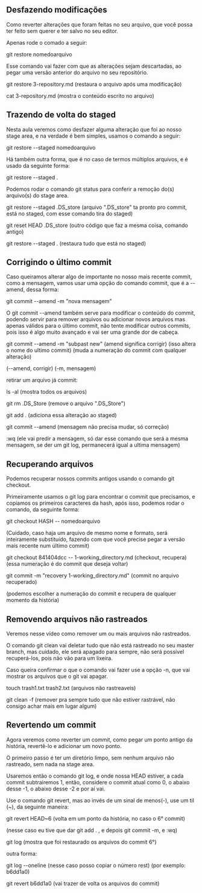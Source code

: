 ## Desfazendo modificações

Como reverter alterações que foram feitas no seu arquivo, que você possa ter feito sem querer e ter salvo no seu editor.

Apenas rode o comado a seguir:

git restore nomedoarquivo

Esse comando vai fazer com que as alterações sejam descartadas, ao pegar uma versão anterior do arquivo no seu repositório.


git restore 3-repository.md
(restaura o arquivo após uma modificação)

cat 3-repository.md
(mostra o conteúdo escrito no arquivo)


## Trazendo de volta do staged

Nesta aula veremos como desfazer alguma alteração que foi ao nosso stage area, e na verdade é bem simples, usamos o comando a seguir:

git restore --staged nomedoarquivo

Há também outra forma, que é no caso de termos múltiplos arquivos, e é usado da seguinte forma:

git restore --staged .

Podemos rodar o comando git status para conferir a remoção do(s) arquivo(s) do stage area.


git restore --staged .DS_store
(arquivo ".DS_store" ta pronto pro commit, está no staged, com esse comando tira do staged)

git reset HEAD .DS_store
(outro código que faz a mesma coisa, comando antigo)

git restore --staged .
(restaura tudo que está no staged)


## Corrigindo o último commit

Caso queiramos alterar algo de importante no nosso mais recente commit, como a mensagem, vamos usar uma opção do comando commit, que é a --amend, dessa forma:

git commit --amend -m "nova mensagem"

O git commit --amend também serve para modificar o conteúdo do commit, podendo servir para remover arquivos ou adicionar novos arquivos mas apenas válidos para o último commit, não tente modificar outros commits, pois isso é algo muito avançado e vai ser uma grande dor de cabeça.


git commit --amend -m "subpast new"
(amend significa corrigir)
(isso altera o nome do ultimo commit)
(muda a numeração do commit com qualquer alteração)

(--amend, corrigir)
(-m, mensagem)


retirar um arquivo já commit:

ls -al
(mostra todos os arquivos)

git rm .DS_Store
(remove o arquivo ".DS_Store")

git add .
(adiciona essa alteração ao staged)

git commit --amend
(mensagem não precisa mudar, só correção)

:wq
(ele vai predir a mensagem, só dar esse comando que será a mesma mensagem, se der um git log, permanecerá igual a ultima mensagem)


## Recuperando arquivos

Podemos recuperar nossos commits antigos usando o comando git checkout.

Primeiramente usamos o git log para encontrar o commit que precisamos, e copiamos os primeiros caracteres da hash, após isso, podemos rodar o comando, da seguinte forma:

git checkout HASH -- nomedoarquivo

(Cuidado, caso haja um arquivo de mesmo nome e formato, será inteiramente substituído, fazendo com que você precise pegar a versão mais recente num último commit)


git checkout 841404dcc -- 1-working_directory.md
(checkout, recupera)
(essa numeração é do commit que deseja voltar)

git commit -m "recovery 1-working_directory.md"
(commit no arquivo recuperado)

(podemos escolher a numeração do commit e recupera de qualquer momento da história)


## Removendo arquivos não rastreados

Veremos nesse vídeo como remover um ou mais arquivos não rastreados.

O comando git clean vai deletar tudo que não está rastreado no seu master branch, mas cuidado, ele será apagado para sempre, não será possível recuperá-los, pois não vão para um lixeira.

Caso queira confirmar o que o comando vai fazer use a opção -n, que vai mostrar os arquivos que o git vai apagar.


touch trash1.txt trash2.txt
(arquivos não rastreaveis)

git clean -f
(remover pra sempre tudo que não estiver rastrável, não consigo achar mais em lugar algum)


## Revertendo um commit

Agora veremos como reverter um commit, como pegar um ponto antigo da história, revertê-lo e adicionar um novo ponto.

O primeiro passo é ter um diretório limpo, sem nenhum arquivo não rastreado, sem nada na stage area.

Usaremos então o comando git log, e onde nossa HEAD estiver, a cada commit subtrairemos 1, então, considere o commit atual como 0, o abaixo desse -1, o abaixo desse -2 e por aí vai.

Use o comando git revert, mas ao invés de um sinal de menos(-), use um til (~), da seguinte maneira:


git revert HEAD~6
(volta em um ponto da história, no caso o 6° commit)

(nesse caso eu tive que dar git add . , e depois git commit -m, e :wq)

git log
(mostra que foi restaurado os arquivos do commit 6°)


outra forma:

git log --oneline
(nesse caso posso copiar o número rest)
(por exemplo: b6dd1a0)

git revert b6dd1a0
(vai trazer de volta os arquivos do commit)

